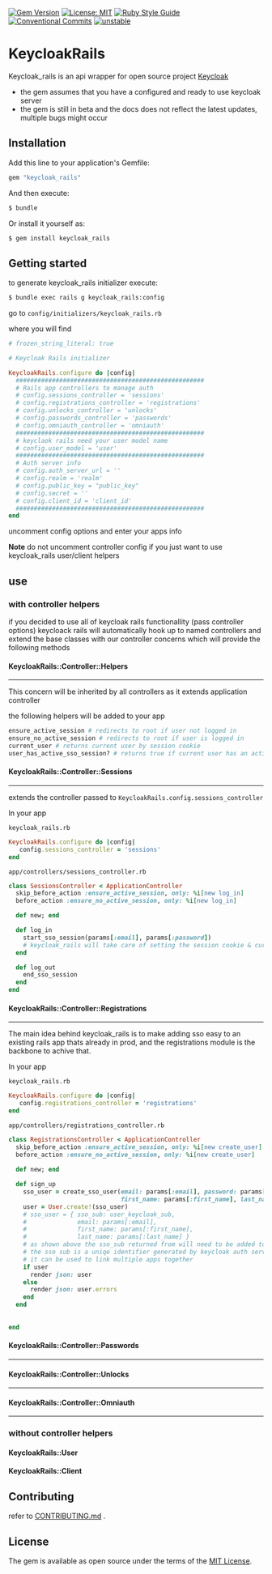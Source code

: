 [![Gem Version](https://badge.fury.io/rb/keycloak_rails.svg)](https://badge.fury.io/rb/keycloak_rails)
[![License: MIT](https://img.shields.io/badge/License-MIT-yellow.svg)](https://opensource.org/licenses/MIT)
[![Ruby Style Guide](https://img.shields.io/badge/code_style-rubocop-brightgreen.svg)](https://github.com/rubocop/rubocop)
[![Conventional Commits](https://img.shields.io/badge/Conventional%20Commits-1.0.0-%23FE5196?logo=conventionalcommits&logoColor=white)](https://conventionalcommits.org)
[![unstable](http://badges.github.io/stability-badges/dist/unstable.svg)](http://github.com/badges/stability-badges)

# KeycloakRails
Keycloak_rails is an api wrapper for open source project [Keycloak](https://www.keycloak.org/)

* the gem assumes that you have a configured and ready to use keycloak server
* the gem is still in beta and the docs does not reflect the latest updates, multiple bugs might occur

## Installation
Add this line to your application's Gemfile:

```ruby
gem "keycloak_rails"
```

And then execute:
```bash
$ bundle
```

Or install it yourself as:
```bash
$ gem install keycloak_rails
```

## Getting started
to generate keycloak_rails initializer execute:
```bash
$ bundle exec rails g keycloak_rails:config
```
 
go to `config/initializers/keycloak_rails.rb`

where you will find 
```ruby
# frozen_string_literal: true

# Keycloak Rails initializer

KeycloakRails.configure do |config|
  ####################################################
  # Rails app controllers to manage auth
  # config.sessions_controller = 'sessions'
  # config.registrations_controller = 'registrations'
  # config.unlocks_controller = 'unlocks'
  # config.passwords_controller = 'passwords'
  # config.omniauth_controller = 'omniauth'
  ####################################################
  # keyclaok rails need your user model name
  # config.user_model = 'user'
  ####################################################
  # Auth server info
  # config.auth_server_url = ''
  # config.realm = 'realm'
  # config.public_key = "public_key"
  # config.secret = ''
  # config.client_id = 'client_id'
  ####################################################
end
```
uncomment config options and enter your apps info

**Note** do not uncomment controller config if you just want to use keycloak_rails user/client helpers

## use
### with controller helpers
if you decided to use all of keycloak rails functionallity (pass controller options) keycloack rails will automatically hook up to named controllers and extend the base classes with our controller concerns which will provide the following methods
#### KeycloakRails::Controller::Helpers
***
This concern will be inherited by all controllers as it extends application controller

the following helpers will be added to your app 
```ruby
ensure_active_session # redirects to root if user not logged in
ensure_no_active_session # redirects to root if user is logged in
current_user # returns current user by session cookie
user_has_active_sso_session? # returns true if current user has an active session in auth server
```

#### KeycloakRails::Controller::Sessions
***
extends the controller passed to `KeycloakRails.config.sessions_controller`

In your app 


`keycloak_rails.rb`
```ruby
KeycloakRails.configure do |config|
   config.sessions_controller = 'sessions'
end
```

`app/controllers/sessions_controller.rb`
```ruby
class SessionsController < ApplicationController
  skip_before_action :ensure_active_session, only: %i[new log_in]
  before_action :ensure_no_active_session, only: %i[new log_in]

  def new; end

  def log_in
    start_sso_session(params[:email], params[:password])
    # keycloak_rails will take care of setting the session cookie & current_user for you
  end

  def log_out
    end_sso_session
  end
end
```


#### KeycloakRails::Controller::Registrations
***
The main idea behind keycloak_rails is to make adding sso easy to an existing rails app thats already in prod, and the registrations module is the backbone to achive that.

In your app 


`keycloak_rails.rb`
```ruby
KeycloakRails.configure do |config|
   config.registrations_controller = 'registrations'
end
```

`app/controllers/registrations_controller.rb`
```ruby
class RegistrationsController < ApplicationController
  skip_before_action :ensure_active_session, only: %i[new create_user]
  before_action :ensure_no_active_session, only: %i[new create_user]
  
  def new; end

  def sign_up
    sso_user = create_sso_user(email: params[:email], password: params[:password],
                               first_name: params[:first_name], last_name: params[:last_name])
    user = User.create!(sso_user)
    # sso_user = { sso_sub: user_keycloak_sub, 
    #              email: params[:email], 
    #              first_name: params[:first_name], 
    #              last_name: params[:last_name] }
    # as shown above the sso_sub returned from will need to be added to the DB user record
    # the sso sub is a uniqe identifier generated by keycloak auth server
    # it can be used to link multiple apps together
    if user
      render json: user
    else 
      render json: user.errors
    end
  end
  
  
end
```

#### KeycloakRails::Controller::Passwords
***
#### KeycloakRails::Controller::Unlocks
***
#### KeycloakRails::Controller::Omniauth
***

### without controller helpers
#### KeycloakRails::User

#### KeycloakRails::Client

## Contributing
refer to [CONTRIBUTING.md](https://github.com/Laborocity/keycloak_rails/blob/main/CONTRIBUTING.md) .

## License
The gem is available as open source under the terms of the [MIT License](https://opensource.org/licenses/MIT).

